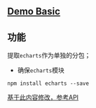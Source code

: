 ## [Demo Basic](https://wya-team.github.io/wya-rc/dist/web/echarts/Basic.html)
## 功能
提取`echarts`作为单独的分包；

- 确保`echarts`模块
```
npm install echarts --save
```

[基于此内容修改，参考API](https://github.com/hustcc/echarts-for-react)
